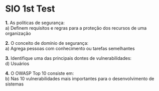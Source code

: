 # SIO 1st Test

**1.** As políticas de segurança: <br>  a) Definem requisitos e regras para a proteção dos recursos de uma organização

**2.** O conceito de domínio de segurança: <br> a) Agrega pessoas com conhecimento ou tarefas semelhantes

**3.** Identifique uma das principais dontes de vulnerabilidades: <br> d) Usuários

**4.** O OWASP Top 10 consiste em: <br> b) Nas 10 vulnerabilidades mais importantes para o desenvolvimento de sistemas